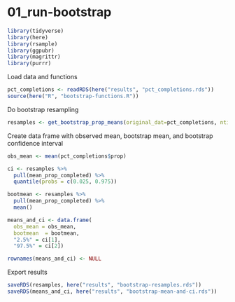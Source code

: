 01\_run-bootstrap
================

``` r
library(tidyverse)
library(here)
library(rsample)
library(ggpubr)
library(magrittr)
library(purrr)
```

Load data and functions

``` r
pct_completions <- readRDS(here("results", "pct_completions.rds"))
source(here("R", "bootstrap-functions.R"))
```

Do bootstrap resampling

``` r
resamples <- get_bootstrap_prop_means(original_dat=pct_completions, ntimes = 10000)
```

Create data frame with observed mean, bootstrap mean, and bootstrap
confidence interval

``` r
obs_mean <- mean(pct_completions$prop)

ci <- resamples %>% 
  pull(mean_prop_completed) %>% 
  quantile(probs = c(0.025, 0.975))

bootmean <- resamples %>%
  pull(mean_prop_completed) %>%
  mean()

means_and_ci <- data.frame(
  obs_mean = obs_mean,
  bootmean  = bootmean,
  "2.5%" = ci[1],
  "97.5%" = ci[2])

rownames(means_and_ci) <- NULL
```

Export results

``` r
saveRDS(resamples, here("results", "bootstrap-resamples.rds"))
saveRDS(means_and_ci, here("results", "bootstrap-mean-and-ci.rds"))
```
